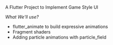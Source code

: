 A Flutter Project to Implement Game Style UI

*What We'll use?*

- flutter_animate to build expressive animations
- Fragment shaders
- Adding particle animations with particle_field
